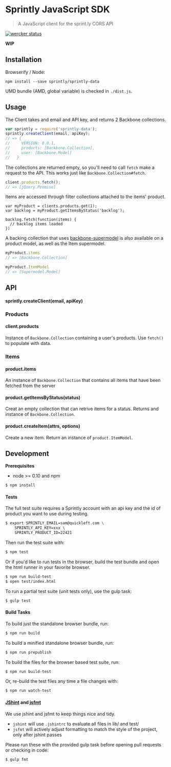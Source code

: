 # Sprintly JavaScript SDK

> A JavaScript client for the sprint.ly CORS API

[![wercker status](https://app.wercker.com/status/bc221f27cbc9fc9a53a2157d8c20dd09/m "wercker status")](https://app.wercker.com/project/bykey/bc221f27cbc9fc9a53a2157d8c20dd09)

**WIP**

## Installation

Browserify / Node:

```
npm install --save sprintly/sprintly-data
```

UMD bundle (AMD, global variable) is checked in `./dist.js`.

## Usage

The Client takes and email and API key, and returns 2 Backbone collections.

```javascript
var sprintly = require('sprintly-data');
sprintly.createClient(email, apiKey);
// => {
//     VERSION: 0.0.1,
//     products: [Backbone.Collection],
//     user: [Backbone.Model]
//   }
```

The collections are returned empty, so you'll need to call `fetch` make
a request to the API. This works just like `Backbone.Collection#fetch`.

```javascript
client.products.fetch();
// => [jQuery.Promise]
```

Items are accessed through filter collections attached to the items'
product.

```
var myProduct = clients.products.get(1);
var backlog = myProduct.getItemsByStatus('backlog');

backlog.fetch(function(items) {
  // backlog items loaded
})
```

A backing collection that uses
[backbone-supermodel](http://pathable.github.io/supermodel/) is also
available on a product model, as well as the Item supermodel.

```javascript
myProduct.items
// => [Backbone.Collection]

myProduct.ItemModel
// => [Supermodel.Model]
```

## API

#### sprintly.createClient(email, apiKey)

### Products

#### client.products

Instance of `Backbone.Collection` containing a user's products. Use
`fetch()` to populate with data.

### Items

#### product.items

An instance of `Backbone.Collection` that contains all items that have
been fetched from the server

#### product.getItemsByStatus(status)

Creat an empty collection that can retrive items for a status. Returns
and instance of `Backbone.Collection`.

#### product.createItem(attrs, options)

Create a new item. Return an instance of `product.ItemModel`.


## Development

**Prerequisites**

* node >= 0.10 and npm

```bash
$ npm install
```

#### Tests

The full test suite requires a Sprintly account with an api key and
the id of product you want to use during testing.

```bash
$ export SPRINTLY_EMAIL=sam@quickleft.com \
    SPRINTLY_API_KEY=xxx \
    SPRINTLY_PRODUCT_ID=22421
```

Then run the test suite with:

```bash
$ npm test
```

Or if you'd like to run tests in the browser, build the test bundle and
open the html runner in your favorite browser.

```bash
$ npm run build-test
$ open test/index.html
```

To run a partial test suite (unit tests only), use the gulp task:

```bash
$ gulp test
```

#### Build Tasks

To build just the standalone browser bundle, run:

```bash
$ npm run build
```

To build a minified standalone browser bundle, run:

```bash
$ npm run prepublish
```

To build the files for the browser based test suite, run:

```bash
$ npm run build-test
```

Or, re-build the test files any time a file changes with:

```bash
$ npm run watch-test
```

#### [JShint](jshint.com) and [jsfmt](https://github.com/rdio/jsfmt/)

We use jshint and jsfmt to keep things nice and tidy.

* `jshint` will use `.jshintrc` to evaluate all files in lib/ and test/
* `jsfmt` will actively adjust formatting to match the style of the
  project, only after jshint passes

Please run these with the provided gulp task before opening pull
requests or checking in code:

```bash
$ gulp fmt
```
